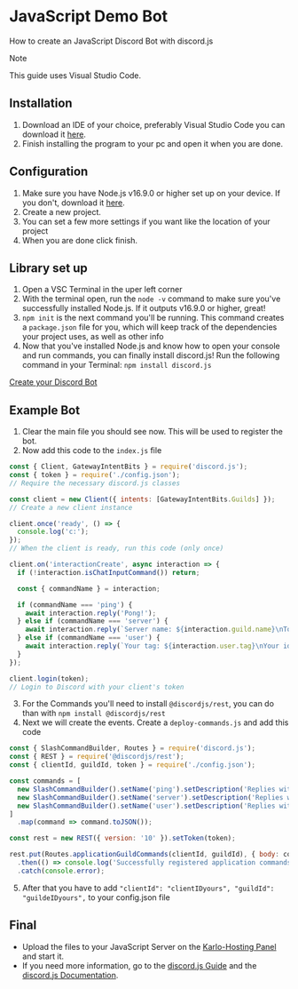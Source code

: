 # JavaScript Demo Bot

How to create an JavaScript Discord Bot with discord.js

> [!Note]
> This guide uses Visual Studio Code.

## Installation

1. Download an IDE of your choice, preferably Visual Studio Code you can download it [here](https://code.visualstudio.com/download/).
1. Finish installing the program to your pc and open it when you are done.

## Configuration

1. Make sure you have Node.js v16.9.0 or higher set up on your device. If you don't, download it [here](https://nodejs.org/en/).
1. Create a new project.
1. You can set a few more settings if you want like the location of your project
1. When you are done click finish.

## Library set up

1. Open a VSC Terminal in the uper left corner
1. With the terminal open, run the `node -v` command to make sure you've successfully installed Node.js. If it outputs v16.9.0 or higher, great!
1. `npm init` is the next command you'll be running. This command creates a `package.json` file for you, which will keep track of the dependencies your project uses, as well as other info
1. Now that you've installed Node.js and know how to open your console and run commands, you can finally install discord.js! Run the following command in your Terminal: `npm install discord.js`

[Create your Discord Bot](./python/README.md#DiscordAppCreation ':include')

## Example Bot

1. Clear the main file you should see now. This will be used to register the bot.
1. Now add this code to the `index.js` file

```js
const { Client, GatewayIntentBits } = require('discord.js');
const { token } = require('./config.json');
// Require the necessary discord.js classes

const client = new Client({ intents: [GatewayIntentBits.Guilds] });
// Create a new client instance

client.once('ready', () => {
  console.log('c:');
});
// When the client is ready, run this code (only once)

client.on('interactionCreate', async interaction => {
  if (!interaction.isChatInputCommand()) return;

  const { commandName } = interaction;

  if (commandName === 'ping') {
    await interaction.reply('Pong!');
  } else if (commandName === 'server') {
    await interaction.reply(`Server name: ${interaction.guild.name}\nTotal members: ${interaction.guild.memberCount}`);
  } else if (commandName === 'user') {
    await interaction.reply(`Your tag: ${interaction.user.tag}\nYour id: ${interaction.user.id}`);
  }
});

client.login(token);
// Login to Discord with your client's token
```

3. For the Commands you'll need to install `@discordjs/rest`, you can do than with `npm install @discordjs/rest`
3. Next we will create the events. Create a `deploy-commands.js` and add this code

```js
const { SlashCommandBuilder, Routes } = require('discord.js');
const { REST } = require('@discordjs/rest');
const { clientId, guildId, token } = require('./config.json');

const commands = [
  new SlashCommandBuilder().setName('ping').setDescription('Replies with pong!'),
  new SlashCommandBuilder().setName('server').setDescription('Replies with server info!'),
  new SlashCommandBuilder().setName('user').setDescription('Replies with user info!'),
]
  .map(command => command.toJSON());

const rest = new REST({ version: '10' }).setToken(token);

rest.put(Routes.applicationGuildCommands(clientId, guildId), { body: commands })
  .then(() => console.log('Successfully registered application commands.'))
  .catch(console.error);
```

5. After that you have to add `"clientId": "clientIDyours", "guildId": "guildeIDyours",` to your config.json file

## Final

- Upload the files to your JavaScript Server on the [Karlo-Hosting Panel](https://panel.karlo-hosting.com) and start it.
- If you need more information, go to the [discord.js Guide](https://discordjs.guide) and the [discord.js Documentation](https://discord.js.org/docs/).
